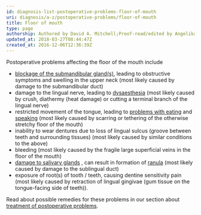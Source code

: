 ```yaml
---
id: diagnosis-list-postoperative-problems-floor-of-mouth
uri: diagnosis/a-z/postoperative-problems/floor-of-mouth
title: Floor of mouth
type: page
authorship: Authored by David A. Mitchell;Proof-read/edited by Angelika Sebald
updated_at: 2018-03-27T08:44:47Z
created_at: 2016-12-06T12:36:39Z
---
```


<p>Postoperative problems affecting the floor of the mouth include</p>
<ul>
    <li><a href="/diagnosis/a-z/salivary-gland-problems">blockage of the submandibular gland(s)</a>,
        leading to obstructive symptoms and swelling in the upper
        neck (most likely caused by damage to the submandibular
        duct)</li>
    <li>damage to the lingual nerve, leading to <a href="/diagnosis/a-z/neuropathies/getting-started">dysaesthesia</a>        (most likely caused by crush, diathermy (heat damage)
        or cutting a terminal branch of the lingual nerve)</li>
    <li>restricted movement of the tongue, leading to <a href="/help/oral-food/texture-adaption">problems with eating</a>        and <a href="/help/salt">speaking</a> (most likely caused
        by scarring or tethering of the otherwise stretchy floor
        of the mouth)</li>
    <li>inability to wear dentures due to loss of lingual sulcus
        (groove between teeth and surrounding tissues) (most
        likely caused by similar conditions to the above)</li>
    <li>bleeding (most likely caused by the fragile large superficial
        veins in the floor of the mouth)</li>
    <li><a href="/diagnosis/a-z/salivary-gland-problems">damage to salivary glands</a>        , can result in formation of <a href="/diagnosis/a-z/cyst/more-info">ranula</a>        (most likely caused by damage to the sublingual duct)</li>
    <li>exposure of root(s) of tooth / teeth, causing dentine sensitivity
        pain (most likely caused by retraction of lingual gingivae
        (gum tissue on the tongue-facing side of teeth)).</li>
</ul>
<aside>
    <p>Read about possible remedies for these problems in our section
        about <a href="/treatment/surgery/postoperative-problems">treatment of postoperative problems</a>.</p>
</aside>
